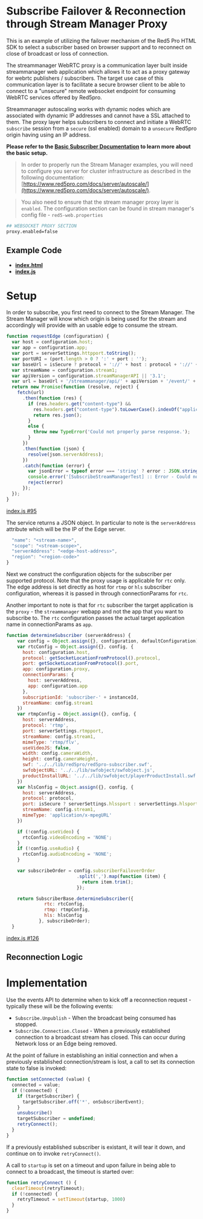 # Subscribe Failover & Reconnection through Stream Manager Proxy

This is an example of utilizing the failover mechanism of the Red5 Pro HTML SDK to select a subscriber based on browser support and to reconnect on close of broadcast or loss of connection.

The streammanager WebRTC proxy is a communication layer built inside streammanager web application which allows it to act as a proxy gateway for webrtc publishers / subscribers. The target use case of this communication layer is to facilitate a secure browser client to be able to connect to a "unsecure" remote websocket endpoint for consuming WebRTC services offered by Red5pro. 

Streammanager autoscaling works with dynamic nodes which are associated with dynamic IP addresses and cannot have a SSL attached to them. The proxy layer helps subscribers to connect and initiate a WebRTC `subscribe` session from a `secure` (ssl enabled) domain to a `unsecure` Red5pro origin having using an IP address.

**Please refer to the [Basic Subscriber Documentation](../subscribe/README.md) to learn more about the basic setup.**

> In order to properly run the Stream Manager examples, you will need to configure you server for cluster infrastructure as described in the following documentation: [https://www.red5pro.com/docs/server/autoscale/](https://www.red5pro.com/docs/server/autoscale/).

> You also need to ensure that the stream manager proxy layer is `enabled`. The configuration section can be found in stream manager's config file - `red5-web.properties`

```sh
## WEBSOCKET PROXY SECTION
proxy.enabled=false
```

## Example Code
- **[index.html](index.html)**
- **[index.js](index.js)**

# Setup

In order to subscribe, you first need to connect to the Stream Manager. The Stream Manager will know which origin is being used for the stream and accordingly will provide with an usable edge to consume the stream.

```js
function requestEdge (configuration) {
  var host = configuration.host;
  var app = configuration.app;
  var port = serverSettings.httpport.toString();
  var portURI = (port.length > 0 ? ':' + port : '');
  var baseUrl = isSecure ? protocol + '://' + host : protocol + '://' + host + portURI;
  var streamName = configuration.stream1;
  var apiVersion = configuration.streamManagerAPI || '3.1';
  var url = baseUrl + '/streammanager/api/' + apiVersion + '/event/' + app + '/' + streamName + '?action=subscribe';
  return new Promise(function (resolve, reject) {
    fetch(url)
      .then(function (res) {
        if (res.headers.get("content-type") &&
          res.headers.get("content-type").toLowerCase().indexOf("application/json") >= 0) {
          return res.json();
        }
        else {
          throw new TypeError('Could not properly parse response.');
        }
      })
      .then(function (json) {
        resolve(json.serverAddress);
      })
      .catch(function (error) {
        var jsonError = typeof error === 'string' ? error : JSON.stringify(error, null, 2)
        console.error('[SubscribeStreamManagerTest] :: Error - Could not request Edge IP from Stream Manager. ' + jsonError)
        reject(error)
      });
  });
}
```

[index.js #95](index.js#L95)

The service returns a JSON object. In particular to note is the `serverAddress` attribute which will be the IP of the Edge server.

```js
  "name": "<stream-name>",
  "scope": "<stream-scope>",
  "serverAddress": "<edge-host-address>",
  "region": "<region-code>"
}
```

Next we construct the configuration objects for the subscriber per supported protocol. Note that the proxy usage is applicable for `rtc` only. The edge address is set directly as host for `rtmp` or `hls` subscriber configuration, whereas it is passed in through connectionParams for `rtc`.

Another important to note is that for `rtc` subscriber the target application is the `proxy` - the `streammanager` webapp and not the app that you want to subscribe to. The `rtc` configuration passes the actual target application name in connectionParams as `app`.

```js
function determineSubscriber (serverAddress) {
    var config = Object.assign({}, configuration, defaultConfiguration);
    var rtcConfig = Object.assign({}, config, {
      host: configuration.host,
      protocol: getSocketLocationFromProtocol().protocol,
      port: getSocketLocationFromProtocol().port,
      app: configuration.proxy,
      connectionParams: {
        host: serverAddress,
        app: configuration.app
      },
      subscriptionId: 'subscriber-' + instanceId,
      streamName: config.stream1
    })
    var rtmpConfig = Object.assign({}, config, {
      host: serverAddress,
      protocol: 'rtmp',
      port: serverSettings.rtmpport,
      streamName: config.stream1,
      mimeType: 'rtmp/flv',
      useVideoJS: false,
      width: config.cameraWidth,
      height: config.cameraHeight,
      swf: '../../lib/red5pro/red5pro-subscriber.swf',
      swfobjectURL: '../../lib/swfobject/swfobject.js',
      productInstallURL: '../../lib/swfobject/playerProductInstall.swf'
    })
    var hlsConfig = Object.assign({}, config, {
      host: serverAddress,
      protocol: protocol,
      port: isSecure ? serverSettings.hlssport : serverSettings.hlsport,
      streamName: config.stream1,
      mimeType: 'application/x-mpegURL'
    })

    if (!config.useVideo) {
      rtcConfig.videoEncoding = 'NONE';
    }
    if (!config.useAudio) {
      rtcConfig.audioEncoding = 'NONE';
    }

    var subscribeOrder = config.subscriberFailoverOrder
                          .split(',').map(function (item) {
                            return item.trim();
                          });

    return SubscriberBase.determineSubscriber({
              rtc: rtcConfig,
              rtmp: rtmpConfig,
              hls: hlsConfig
            }, subscribeOrder);
  }
```

[index.js #126](index.js#L126)

## Reconnection Logic

# Implementation

Use the events API to determine when to kick off a reconnection request - typically these will be the following events:

* `Subscribe.Unpublish` - When the broadcast being consumed has stopped.
* `Subscribe.Connection.Closed` - When a previously established connection to a broadcast stream has closed. This can occur during Network loss or an Edge being removed.

At the point of failure in establishing an initial connection and when a previously established connection/stream is lost, a call to set its connection state to false is invoked:

```js
function setConnected (value) {
  connected = value;
  if (!connected) {
    if (targetSubscriber) {
      targetSubscriber.off('*', onSubscriberEvent);
    }
    unsubscribe()
    targetSubscriber = undefined;
    retryConnect();
  }
}
```

If a previously established subscriber is existant, it will tear it down, and continue on to invoke `retryConnect()`.

A call to `startup` is set on a timeout and upon failure in being able to connect to a broadcast, the timeout is started over:

```js
function retryConnect () {
  clearTimeout(retryTimeout);
  if (!connected) {
    retryTimeout = setTimeout(startup, 1000)
  }
}
```
